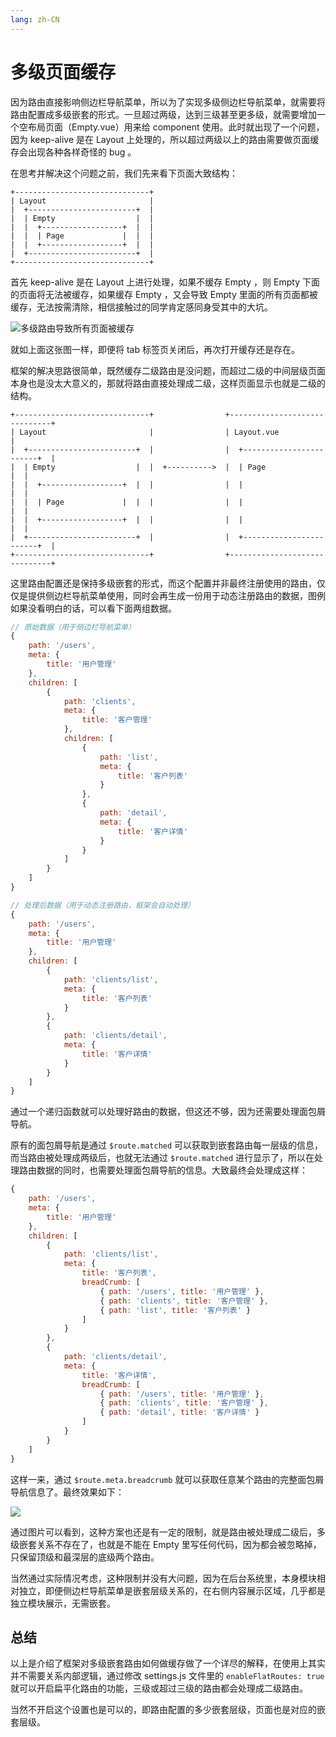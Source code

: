 ```yaml
---
lang: zh-CN
---
```


# 多级页面缓存

因为路由直接影响侧边栏导航菜单，所以为了实现多级侧边栏导航菜单，就需要将路由配置成多级嵌套的形式。一旦超过两级，达到三级甚至更多级，就需要增加一个空布局页面（Empty.vue）用来给 component 使用。此时就出现了一个问题，因为 keep-alive 是在 Layout 上处理的，所以超过两级以上的路由需要做页面缓存会出现各种各样奇怪的 bug 。

在思考并解决这个问题之前，我们先来看下页面大致结构：

```
+------------------------------+
| Layout                       |
|  +------------------------+  |
|  | Empty                  |  |
|  |  +------------------+  |  |
|  |  | Page             |  |  |
|  |  +------------------+  |  |
|  +------------------------+  |
+------------------------------+
```

首先 keep-alive 是在 Layout 上进行处理，如果不缓存 Empty ，则 Empty 下面的页面将无法被缓存，如果缓存 Empty ，又会导致 Empty 里面的所有页面都被缓存，无法按需清除，相信接触过的同学肯定感同身受其中的大坑。

![多级路由导致所有页面被缓存](/fantastic-admin/keep-alive1.gif)

就如上面这张图一样，即便将 tab 标签页关闭后，再次打开缓存还是存在。

框架的解决思路很简单，既然缓存二级路由是没问题，而超过二级的中间层级页面本身也是没太大意义的，那就将路由直接处理成二级，这样页面显示也就是二级的结构。

```
+------------------------------+                +------------------------------+
| Layout                       |                | Layout.vue                   |
|  +------------------------+  |                |  +------------------------+  |
|  | Empty                  |  |  +---------->  |  | Page                   |  |
|  |  +------------------+  |  |                |  |                        |  |
|  |  | Page             |  |  |                |  |                        |  |
|  |  +------------------+  |  |                |  |                        |  |
|  +------------------------+  |                |  +------------------------+  |
+------------------------------+                +------------------------------+
```

这里路由配置还是保持多级嵌套的形式，而这个配置并非最终注册使用的路由，仅仅是提供侧边栏导航菜单使用，同时会再生成一份用于动态注册路由的数据，图例如果没看明白的话，可以看下面两组数据。

```js
// 原始数据（用于侧边栏导航菜单）
{
    path: '/users',
    meta: {
        title: '用户管理'
    },
    children: [
        {
            path: 'clients',
            meta: {
                title: '客户管理'
            },
            children: [
                {
                    path: 'list',
                    meta: {
                        title: '客户列表'
                    }
                },
                {
                    path: 'detail',
                    meta: {
                        title: '客户详情'
                    }
                }
            ]
        }
    ]
}

// 处理后数据（用于动态注册路由，框架会自动处理）
{
    path: '/users',
    meta: {
        title: '用户管理'
    },
    children: [
        {
            path: 'clients/list',
            meta: {
                title: '客户列表'
            }
        },
        {
            path: 'clients/detail',
            meta: {
                title: '客户详情'
            }
        }
    ]
}
```

通过一个递归函数就可以处理好路由的数据，但这还不够，因为还需要处理面包屑导航。

原有的面包屑导航是通过 `$route.matched` 可以获取到嵌套路由每一层级的信息，而当路由被处理成两级后，也就无法通过 `$route.matched` 进行显示了，所以在处理路由数据的同时，也需要处理面包屑导航的信息。大致最终会处理成这样：

```js
{
    path: '/users',
    meta: {
        title: '用户管理'
    },
    children: [
        {
            path: 'clients/list',
            meta: {
                title: '客户列表',
                breadCrumb: [
                    { path: '/users', title: '用户管理' },
                    { path: 'clients', title: '客户管理' },
                    { path: 'list', title: '客户列表' }
                ]
            }
        },
        {
            path: 'clients/detail',
            meta: {
                title: '客户详情',
                breadCrumb: [
                    { path: '/users', title: '用户管理' },
                    { path: 'clients', title: '客户管理' },
                    { path: 'detail', title: '客户详情' }
                ]
            }
        }
    ]
}
```

这样一来，通过 `$route.meta.breadcrumb` 就可以获取任意某个路由的完整面包屑导航信息了。最终效果如下：

![](/fantastic-admin/keep-alive2.gif)

通过图片可以看到，这种方案也还是有一定的限制，就是路由被处理成二级后，多级嵌套关系不存在了，也就是不能在 Empty 里写任何代码，因为都会被忽略掉，只保留顶级和最深层的底级两个路由。

当然通过实际情况考虑，这种限制并没有大问题，因为在后台系统里，本身模块相对独立，即便侧边栏导航菜单是嵌套层级关系的，在右侧内容展示区域，几乎都是独立模块展示，无需嵌套。

## 总结

以上是介绍了框架对多级嵌套路由如何做缓存做了一个详尽的解释，在使用上其实并不需要关系内部逻辑，通过修改 settings.js 文件里的 `enableFlatRoutes: true` 就可以开启扁平化路由的功能，三级或超过三级的路由都会处理成二级路由。

当然不开启这个设置也是可以的，即路由配置的多少嵌套层级，页面也是对应的嵌套层级。